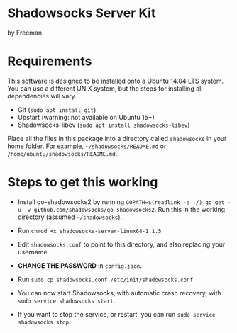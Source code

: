 # Shadowsocks Server Kit

by Freeman

# Requirements

This software is designed to be installed onto a Ubuntu 14.04 LTS system. You can use a different UNIX system, but the steps for installing all dependencies will vary.

- Git (`sudo apt install git`)
- Upstart (warning: not available on Ubuntu 15+)
- Shadowsocks-libev (`sudo apt install shadowsocks-libev`)

Place all the files in this package into a directory called `shadowsocks` in your home folder. For example, `~/shadowsocks/README.md` or `/home/ubuntu/shadowsocks/README.md`.

# Steps to get this working



- Install go-shadowsocks2 by running `GOPATH=$(readlink -e ./) go get -u -v github.com/shadowsocks/go-shadowsocks2`. Run this in the working directory (assumed `~/shadowsocks`).

- Run `chmod +x shadowsocks-server-linux64-1.1.5`
- Edit `shadowsocks.conf` to point to this directory, and also replacing your username.
- **CHANGE THE PASSWORD** in `config.json`.
- Run `sudo cp shadowsocks.conf /etc/init/shadowsocks.conf`.
- You can now start Shadowsocks, with automatic crash recovery, with `sudo service shadowsocks start`.
- If you want to stop the service, or restart, you can run `sudo service shadowsocks stop`.
